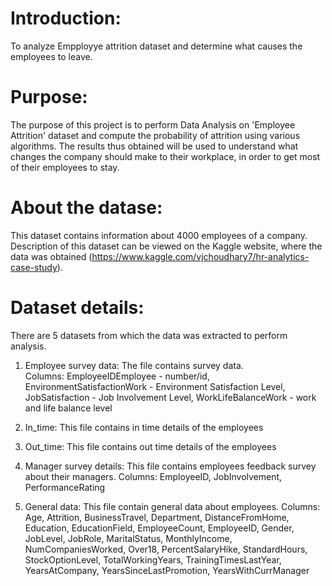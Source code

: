 # Introduction:
To analyze Empployye attrition dataset and determine what causes the employees to leave.

# Purpose:
The purpose of this project is to perform Data Analysis on 'Employee Attrition' dataset and compute the probability of attrition using various algorithms. The results thus obtained will be used to understand what changes the company should make to their workplace, in order to get most of their employees to stay.

# About the datase:
This dataset contains information about 4000 employees of a company. Description of this dataset can be viewed on the Kaggle website, where the data was obtained (https://www.kaggle.com/vjchoudhary7/hr-analytics-case-study).

# Dataset details:
  There are 5 datasets from which the data was extracted to perform analysis.
  
  1. Employee survey data: The file contains survey data.  
  Columns:
  EmployeeIDEmployee - number/id,
  EnvironmentSatisfactionWork - Environment Satisfaction Level,
  JobSatisfaction - Job Involvement Level,
  WorkLifeBalanceWork  - work and life balance level
  
  2. In_time: This file contains in time details of the employees

 3. Out_time: This file contains out time details of the employees

 4. Manager survey details: This file contains employees feedback survey about their managers.
  Columns:
  EmployeeID,
  JobInvolvement,
  PerformanceRating 
  
  
  5. General data: This file contain general data about employees.
  Columns: 
  Age,
  Attrition,
  BusinessTravel, 
  Department, 
  DistanceFromHome, 
  Education,
  EducationField,
  EmployeeCount,
  EmployeeID,
  Gender,
  JobLevel,
  JobRole,
  MaritalStatus,
  MonthlyIncome,
  NumCompaniesWorked,
  Over18,
  PercentSalaryHike,
  StandardHours,
  StockOptionLevel,
  TotalWorkingYears,
  TrainingTimesLastYear,
  YearsAtCompany,
  YearsSinceLastPromotion,
  YearsWithCurrManager
